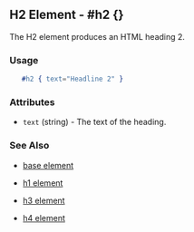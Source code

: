 

## H2 Element - #h2 {}

  The H2 element produces an HTML heading 2.

### Usage

```erlang
   #h2 { text="Headline 2" }

```

### Attributes

   * `text` (string) - The text of the heading.

### See Also

 *  [base element](./element_base.md)

 *  [h1 element](./h1.md)

 *  [h3 element](./h3.md)

 *  [h4 element](./h4.md)

 

